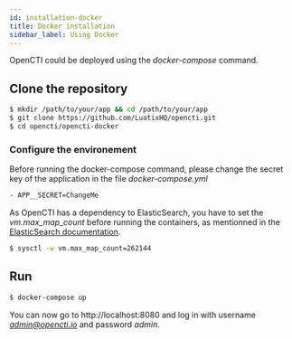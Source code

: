 ```yaml
---
id: installation-docker
title: Docker installation
sidebar_label: Using Docker
---
```


OpenCTI could be deployed using the *docker-compose* command.

## Clone the repository

```bash
$ mkdir /path/to/your/app && cd /path/to/your/app
$ git clone https://github.com/LuatixHQ/opencti.git
$ cd opencti/opencti-docker
```

### Configure the environement

Before running the docker-compose command, please change the secret key of the application in the file *docker-compose.yml*
```bash
- APP__SECRET=ChangeMe
```

As OpenCTI has a dependency to ElasticSearch, you have to set the *vm.max_map_count* before running the containers, as mentionned in the [ElasticSearch documentation](https://www.elastic.co/guide/en/elasticsearch/reference/current/docker.html#docker-cli-run-prod-mode).

```bash
$ sysctl -w vm.max_map_count=262144 
```

## Run

```bash
$ docker-compose up
```

You can now go to http://localhost:8080 and log in with username *admin@opencti.io* and password *admin*.
